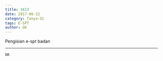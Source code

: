```yaml
---
title: 3413
date: 2017-06-22
category: Tanya-SC
tags: E-SPT
author: GK
---
```


Pengisian e-spt badan

---



`GK`
